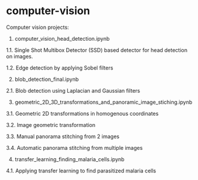 # computer-vision
Computer vision projects:

1. computer_vision_head_detection.ipynb

  1.1. Single Shot Multibox Detector (SSD) based detector for head detection on images.
  
  1.2. Edge detection by applying Sobel filters
  
2. blob_detection_final.ipynb
  
  2.1. Blob detection using Laplacian and Gaussian filters
  
3. geometric_2D_3D_transformations_and_panoramic_image_stiching.ipynb

  3.1. Geometric 2D transformations in homogenous coordinates
  
  3.2. Image geometric transformation
  
  3.3. Manual panorama stitching from 2 images
  
  3.4. Automatic panorama stitching from multiple images

4. transfer_learning_finding_malaria_cells.ipynb

  4.1. Applying transfer learning to find parasitized malaria cells 
